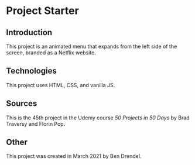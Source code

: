 # Project Starter

## Introduction

This project is an animated menu that expands from the left side of the screen, branded as a Netflix website.

## Technologies

This project uses HTML, CSS, and vanilla JS.

## Sources

This is the 45th project in the Udemy course _50 Projects in 50 Days_ by Brad Traversy and Florin Pop.

## Other

This project was created in March 2021 by Ben Drendel.
